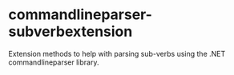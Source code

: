 # commandlineparser-subverbextension
Extension methods to help with parsing sub-verbs using the .NET commandlineparser library.
